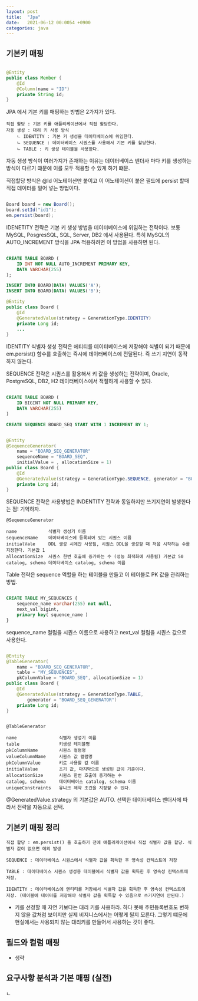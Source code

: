 ```yaml
---
layout: post
title:  "Jpa"
date:   2021-06-12 00:0054 +0900
categories: java
---
```


## 기본키 매핑

```java

@Entity
public class Member {
    @Id
    @Column(name = "ID")
    private String id;
}

```

JPA 에서 기본 키를 매핑하는 방법은 2가지가 있다.

```
직접 할당 : 기본 키를 애플리케이션에서 직접 할당한다.
자동 생성 : 대리 키 사용 방식
    ㄴ IDENTITY : 기본 키 생성을 데이터베이스에 위임한다.
    ㄴ SEQUENCE : 데이터베이스 시퀀스를 사용해서 기본 키를 할당한다.
    ㄴ TABLE : 키 생성 테이블을 사용한다.
```

자동 생성 방식이 여러가지가 존재하는 이유는 데이터베이스 벤더사 마다 키를 생성하는 방식이 다르기 떄문에 이를 모두 적용할 수 있게 하기 떄문.

직접할당 방식은 @Id 어노테이션만 붙이고 이 어노테이션이 붙은 필드에 persist 할때 직접 데이터를 밀어 넣는 방법이다.

```java

Board board = new Board();
board.setId("id1");
em.persist(board);

```

IDENETITY 전략은 기본 키 생성 방법을 데이터베이스에 위임하는 전략이다. 보통 MySQL, PosgresSQL, SQL, Server, DB2 에서 사용된다. 특히 MySQL의 AUTO_INCREMENT 방식을 JPA 적용하려면 이 방법을 사용하면 된다.

```SQL

CREATE TABLE BOARD (
    ID INT NOT NULL AUTO_INCREMENT PRIMARY KEY,
    DATA VARCHAR(255)
);

INSERT INTO BOARD(DATA) VALUES('A');
INSERT INTO BOARD(DATA) VALUES('B');

```

```java
@Entity
public class Board {
    @Id
    @GeneratedValue(strategy = GenerationType.IDENTITY)
    private Long id;
    ...
}
```

IDENTITY 식별자 생성 전략은 에티티를 데이터베이스에 저장해야 식별이 되기 때문에 em.persist() 함수를 호출하는 즉시에 데이터베이스에 전달된다. 즉 쓰기 지연이 동작하지 않는다.

SEQUENCE 전략은 시퀀스를 활용해서 키 값을 생성하는 전략이며, Oracle, PostgreSQL, DB2, H2 데이터베이스에서 적절하게 사용할 수 있다.

```SQL

CREATE TABLE BOARD (
    ID BIGINT NOT NULL PRIMARY KEY,
    DATA VARCHAR(255)
)

CREATE SEQUENCE BOARD_SEQ START WITH 1 INCREMENT BY 1;

```

```java

@Entity
@SequenceGenerator(
    name = "BOARD_SEQ_GENERATOR"
    sequenceName = "BOARD_SEQ",
    initialValue = , allocationSize = 1)
public class Board {
    @Id
    @GeneratedValue(strategy = GenerationType.SEQUENCE, generator = "BOARD_SEQ_GENERATOR")
    private Long id;
}

```

SEQUENCE 전략은 사용방법은 INDENTITY 전략과 동일하지만 쓰기지연이 발생한다는 점! 기억하자.

```
@SequenceGenerator

name            식별자 생성기 이름
sequenceName    데이터베이스에 등록되어 있는 시퀀스 이름
initialVale     DDL 생성 시에만 사용됨, 시퀀스 DDL을 생성할 때 처음 시작하는 수를 지정한다. 기본값 1
allocationSize  시퀀스 한번 호출에 증가하는 수 (성능 최적화에 사용됨) 기본값 50
catalog, schema 데이터베이스 catalog, schema 이름

```

Table 전략은 sequence 역할을 하는 테이블을 만들고 이 테이블로 PK 값을 관리하는 방법.

```SQL

CREATE TABLE MY_SEQUENCES {
    sequence_name varchar(255) not null,
    next_val bigint,
    primary key( squence_name )
}

```

sequence_name 컬럼을 시퀀스 이름으로 사용하고 next_val 컬럼을 시퀀스 값으로 사용한다.

```java

@Entity
@TableGenerator(
    name = "BOARD_SEQ_GENERATOR",
    table = "MY_SEQUENCES",
    pkColumnValue = "BOARD_SEQ", allocationSize = 1)
public class Board {
    @Id
    @GeneratedValue(strategy = GenerationType.TABLE,
        generator = "BOARD_SEQ_GENERATOR")
    private Long id;
}

```

```

@TableGenerator

name                식별자 생성기 이름
table               키생성 테이블명
pkColumnName        시퀀스 컬럼명
valueColumnName     시퀀스 값 컬럼명
pkColumnValue       키로 사용할 값 이름
initialValue        초기 값, 마지막으로 생성된 값이 기준이다.
allocationSize      시퀀스 한번 호출에 증가하는 수
catalog, schema     데이터베이스 catalog, schema 이름
uniqueConstraints   유니크 제약 조건을 지정할 수 있다. 

```

@GeneratedValue.strategy 의 기본값은 AUTO. 선택한 데이터베이스 벤더사에 따라서 전략을 자동으로 선택.

## 기본키 매핑 정리

```
직접 할당 : em.persist() 을 호출하기 전에 애플리케이션에서 직접 식별자 값을 할당. 식별자 값이 없으면 예외 발생

SEQUENCE : 데이터베이스 시퀀스에서 식별자 값을 획득한 후 영속성 컨텍스트에 저장

TABLE : 데이터베이스 시퀀스 생성용 테이블에서 식별자 값을 획득한 후 영속성 컨텍스트에 저장.

IDENTITY : 데이터베이스에 엔티티를 저장해서 식별자 값을 획득한 후 영속성 컨텍스트에 저장. (테이블에 데이터를 저장해야 식별자 값을 획득할 수 있음으로 쓰기지연이 안된다.)

```

* 키를 선정할 때 자연 키보다는 대리 키를 사용하라. 하다 못해 주민등록번호도 변하지 않을 값처럼 보이지만 실제 비지니스에서는 어떻게 될지 모른다. 그렇기 떄문에 현실에서는 사용되지 않는 대리키를 만들어서 사용하는 것이 좋다.

## 필드와 컬럼 매핑

- 생략

## 요구사항 분석과 기본 매핑 (실전)

ㄴ